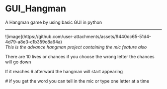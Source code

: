 # GUI_Hangman
A Hangman game by using basic GUI in python
<br>
<hr>
![image](https://github.com/user-attachments/assets/9440dc65-51d4-4d79-a8e3-c1b359c8a64a)
<br>
<i>This is the advance hangman project containing the mic feature also</i>
<p>There are 10 lives or chances if you choose the wrong letter the chances will go down </p>
<p>If it reaches 6 afterward the hangman will start appearing</p>
# if you get the word you can tell in the mic or type one letter at a time


